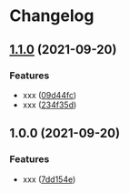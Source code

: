 # Changelog

## [1.1.0](https://www.github.com/ilya-lesikov/test-github-actions/compare/v1.0.0...v1.1.0) (2021-09-20)


### Features

* xxx ([09d44fc](https://www.github.com/ilya-lesikov/test-github-actions/commit/09d44fcc283a0f6cc3a1333335b95ffb1ddf3fc3))
* xxx ([234f35d](https://www.github.com/ilya-lesikov/test-github-actions/commit/234f35dd4ededac2e9e77da2118d61f3375bfa2e))

## 1.0.0 (2021-09-20)


### Features

* xxx ([7dd154e](https://www.github.com/ilya-lesikov/test-github-actions/commit/7dd154e64345cd958bca2cab3c4b0a5ddc6234e3))
